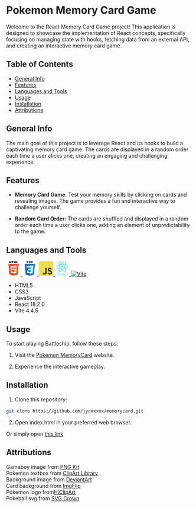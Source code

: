 # Pokemon Memory Card Game

Welcome to the React Memory Card Game project! This application is designed to showcase the implementation of React concepts, specifically focusing on managing state with hooks, fetching data from an external API, and creating an interactive memory card game.


## Table of Contents 
- [General Info](#general-info)
- [Features](#features)
- [Languages and Tools](#languages-and-tools)
- [Usage](#usage)
- [Installation](#installation)
- [Attributions](#attributions)

## General Info
The main goal of this project is to leverage React and its hooks to build a captivating memory card game. The cards are displayed in a random order each time a user clicks one, creating an engaging and challenging experience.

## Features
- **Memory Card Game**: Test your memory skills by clicking on cards and revealing images. The game provides a fun and interactive way to challenge yourself.

- **Random Card Order**: The cards are shuffled and displayed in a random order each time a user clicks one, adding an element of unpredictability to the game.
## Languages and Tools
<a href="https://www.w3.org/html/" target="_blank" rel="noreferrer"> <img src="https://raw.githubusercontent.com/devicons/devicon/master/icons/html5/html5-original-wordmark.svg" alt="html5" width="40" height="40"/> </a><a href="https://www.w3schools.com/css/" target="_blank" rel="noreferrer"> <img src="https://raw.githubusercontent.com/devicons/devicon/master/icons/css3/css3-original-wordmark.svg" alt="css3" width="40" height="40"/> </a> <a href="https://developer.mozilla.org/en-US/docs/Web/JavaScript" target="_blank" rel="noreferrer"> <img src="https://raw.githubusercontent.com/devicons/devicon/master/icons/javascript/javascript-original.svg" alt="javascript" width="40" height="40"/> </a><a href="https://reactjs.org/" target="_blank" rel="noreferrer"> <img src="https://raw.githubusercontent.com/devicons/devicon/master/icons/react/react-original-wordmark.svg" alt="react" width="40" height="40"/> </a> <a href="https://vitejs.dev/" target="_blank" rel="noreferrer"> <img src="https://raw.githubusercontent.com/vitejs/vite/main/docs/public/logo.svg" alt="Vite" width="40" height="40"/></a>

- HTML5
- CSS3
- JavaScript
- React 18.2.0
- Vite 4.4.5


## Usage
To start playing Battleship, follow these steps:

1. Visit the [Pokemon MemoryCard](https://jynxxxxx.github.io/memorycard/) website.

2. Experience the interactive gameplay.


## Installation
1. Clone this repository:

```bash
git clone https://github.com/jynxxxxx/memorycard.git
```

2. Open index.html in your preferred web browser.

Or simply open <a href="https://jynxxxxx.github.io/memorycard/" target="_blank" rel="noreferrer">this link </a>

## Attributions

<div>Gameboy image from <a href="https://www.pngkit.com/view/u2q8i1o0r5q8a9q8_graphic-royalty-free-download-drawing-console-for-free/">PNG Kit</a></div>

<div>Pokemon textbox from <a href="https://clipart-library.com/clip-art/666446_pokemon-text-box-png.htm">ClipArt Library</a></div>

<div>Background image from <a href="https://www.deviantart.com/nemotrex/art/background-prairie-pokemon-screencapture-861064355">DeviantArt</a></div>

<div>Card background from <a href="https://imgflip.com/memetemplate/392364694/Pokemon-Battle">ImgFlip</a></div>

<div>Pokemon logo from<a href="https://www.hiclipart.com/free-transparent-background-png-clipart-vwdgd/download">HiClipArt</a></div>

<div>Pokeball svg from <a href="https://svgcrown.com/download.php?category=pokeball&id=3">SVG Crown</a></div>